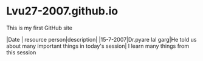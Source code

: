 # Lvu27-2007.github.io
This is my first GitHub site

|Date | resource person|description|
|15-7-2007|Dr.pyare lal garg|He told us about many important things in today's session|
I learn many things from this session
